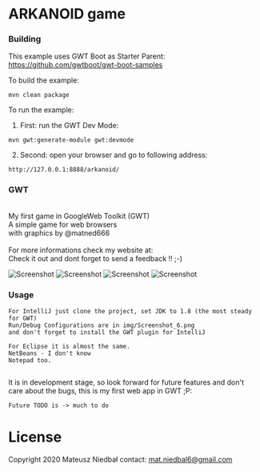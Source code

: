 # ARKANOID game

### Building

This example uses GWT Boot as Starter Parent: https://github.com/gwtboot/gwt-boot-samples

To build the example:
```
mvn clean package
```

To run the example:
1. First: run the GWT Dev Mode: 
```
mvn gwt:generate-module gwt:devmode
```
2. Second: open your browser and go to following address:
```
http://127.0.0.1:8888/arkanoid/
```

### GWT

<br>
My first game in GoogleWeb Toolkit (GWT)  <br>
A simple game for web browsers <br>
with graphics by @matned666 <br>
<br>
For more informations check my website at:

<br>
Check it out and dont forget to send a feedback !! ;-)<br>

![Screenshot](https://raw.githubusercontent.com/matned666/MyFirstGWTApplication/brickbuild/war/img/Screenshot_1.png)
![Screenshot](https://raw.githubusercontent.com/matned666/MyFirstGWTApplication/brickbuild/war/img/Screenshot_2.png)
![Screenshot](https://raw.githubusercontent.com/matned666/MyFirstGWTApplication/brickbuild/war/img/Screenshot_3.png)
![Screenshot](https://raw.githubusercontent.com/matned666/MyFirstGWTApplication/brickbuild/war/img/Screenshot_4.png)
<br>

### Usage

```
For IntelliJ just clone the project, set JDK to 1.8 (the most steady for GWT)
Run/Debug Configurations are in img/Screenshot_6.png
and don't forget to install the GWT plugin for IntelliJ

For Eclipse it is almost the same.
NetBeans - I don't know
Notepad too.


```

It is in development stage, so look forward for future features and don't care about the bugs, this is my first web app in GWT ;P:

```
Future TODO is -> much to do
```


# License
Copyright 2020 Mateusz Niedbał
contact:  mat.niedbal6@gmail.com



